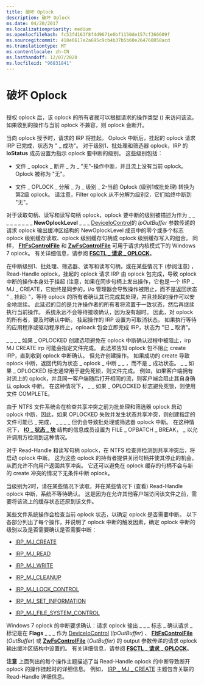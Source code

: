 ```yaml
---
title: 破坏 Oplock
description: 破坏 Oplock
ms.date: 04/20/2017
ms.localizationpriority: medium
ms.openlocfilehash: fc53fd163f8f4d9671e0bf1150de157cf366609f
ms.sourcegitcommit: 418e6617e2a695c9cb4b37b5b60e264760858acd
ms.translationtype: MT
ms.contentlocale: zh-CN
ms.lasthandoff: 12/07/2020
ms.locfileid: "96831841"
---
```

# <a name="breaking-oplocks"></a>破坏 Oplock


## <span id="ddk_network_redirector_design_and_performance_if"></span><span id="DDK_NETWORK_REDIRECTOR_DESIGN_AND_PERFORMANCE_IF"></span>


授权 oplock 后，该 oplock 的所有者就可以根据请求的操作类型 () 来访问该流。 如果收到的操作与当前 oplock 不兼容，则 oplock 会断开。

当向 oplock 授予时，请求的 IRP 将挂起。 Oplock 中断后，挂起的 oplock 请求 IRP 已完成，状态为 " \_ 成功"。 对于级别1、批处理和筛选器 oplock，IRP 的 **IoStatus** 成员设置为指示 oplock 要中断的级别。 这些级别包括：

-   文件 \_ oplock \_ 断开 \_ 为 \_ "无"-操作中断，并且流上没有当前 oplock。 Oplock 被称为 "无"。

-   文件 \_ OPLOCK \_ 分解 \_ 为 \_ 级别 \_ 2-当前 Oplock (级别1或批处理) 转换为第2级 oplock。 请注意，Filter oplock 从不分解为级别2，它们始终中断到 "无"。

对于读取句柄、读写和读写句柄 oplock，oplock 要中断的级别被描述为作为 \_ \_ \_ \_ \_ \_ \_ \_ \_ **NewOplockLevel** \_ \_ \_ [DeviceIoControl](/windows/win32/api/ioapiset/nf-ioapiset-deviceiocontrol)的 *lpOutBuffer* 参数传递的请求 oplock 输出缓冲区结构的 NewOplockLevel 成员中的零个或多个标志 oplock 级别缓存读取、oplock 级别缓存句柄或 oplock 级别缓存写入的组合。 同样， [**FltFsControlFile**](/windows-hardware/drivers/ddi/fltkernel/nf-fltkernel-fltfscontrolfile) 和 [**ZwFsControlFile**](/previous-versions/ff566462(v=vs.85)) 可用于请求内核模式下的 Windows 7 oplock。 有关详细信息，请参阅 [**FSCTL \_ 请求 \_ OPLOCK**](./fsctl-request-oplock.md)。

在中断级别1、批处理、筛选器、读写和读写句柄，或在某些情况下 (参阅注意) ，Read-Handle oplock，挂起的 oplock 请求 IRP 由 oplock 包完成，导致 oplock 中断的操作本身处于挂起 (注意，如果在同步句柄上发出操作，它也是一个 IRP \_ MJ \_ CREATE，它始终是同步的，i/o 管理器会导致操作被阻止，而不是返回状态 " \_ 挂起) "，等待 oplock 的所有者确认其已完成其处理，并且挂起的操作可以安全地继续。 此延迟的目的是允许操作者的所有者将流置于一致状态，然后再继续执行当前操作。 系统永远不会等待接收确认，因为没有超时。 因此，对 oplock 的所有者，要及时确认中断。 挂起操作的 IRP 设置为可取消状态。 如果执行等待的应用程序或驱动程序终止，oploack 包会立即完成 IRP，状态为 "已 \_ 取消"。

\_ \_ \_ \_ 如果 \_ OPLOCKED 创建选项避免在 oplock 中断确认过程中被阻止，irp MJ CREATE irp 可能会指定文件完成。 此选项告知 oplock 包不阻止 create IRP，直到收到 oplock 中断确认。 但允许创建操作。 如果成功的 create 导致 oplock 中断，返回代码为状态 \_ oplock \_ 中断 \_ \_ ，而不是 \_ 成功状态。 \_ \_ 如果 \_ OPLOCKED 标志通常用于避免死锁，则文件完成。 例如，如果客户端拥有对流上的 oplock，并且同一客户端随后打开相同的流，则客户端会阻止其自身确认 oplock 中断。 在这种情况下， \_ \_ 如果 \_ OPLOCKED 标志避免死锁，则使用文件 COMPLETE。

由于 NTFS 文件系统会在检查共享冲突之前为批处理和筛选器 oplock 启动 oplock 中断，因此，如果 OPLOCKED 失败并发生状态共享冲突，则创建指定的文件可能已 \_ 完成， \_ \_ \_ \_ 但仍会导致批处理或筛选器 oplock 中断。 在这种情况下， [**IO \_ 状态 \_ 块**](/windows-hardware/drivers/ddi/wdm/ns-wdm-_io_status_block) 结构的信息成员设置为 FILE \_ OPBATCH \_ BREAK， \_ 以允许调用方检测到这种情况。

对于 Read-Handle 和读写句柄 oplock，在 NTFS 检查并检测到共享冲突后，将启动 oplock 中断。 这为这些 oplock 的持有者提供关闭句柄并使其停止的机会，从而允许不向用户返回共享冲突。 它还可以避免在 oplock 缓存的句柄不会与新的 create 冲突的情况下无条件中断 oplock。

当级别为2时，请在某些情况下读取，并在某些情况下 (查看) Read-Handle oplock 中断，系统不等待确认。 这是因为在允许其他客户端访问该文件之前，需要将该流上的缓存状态还原到该文件。

某些文件系统操作会检查当前 oplock 状态，以确定 oplock 是否需要中断。 以下各部分列出了每个操作，并说明了 oplock 中断的触发因素，确定 oplock 中断的级别以及是否需要确认是否需要中断：

- [IRP_MJ_CREATE](irp-mj-create2.md)

- [IRP_MJ_READ](irp-mj-read2.md)

- [IRP_MJ_WRITE](irp-mj-write2.md)

- [IRP_MJ_CLEANUP](irp-mj-cleanup2.md)

- [IRP_MJ_LOCK_CONTROL](irp-mj-lock-control2.md)

- [IRP_MJ_SET_INFORMATION](irp-mj-set-information2.md)

- [IRP_MJ_FILE_SYSTEM_CONTROL](irp-mj-file-system-control2.md)

Windows 7 oplock 的中断要求确认：请求 oplock 输出 \_ \_ \_ 标志 \_ 确认请求 \_ 标记是在 **Flags** \_ \_ \_ 作为 [DeviceIoControl](/windows/win32/api/ioapiset/nf-ioapiset-deviceiocontrol) (*lpOutBuffer*) 、 [**FltFsControlFile**](/windows-hardware/drivers/ddi/fltkernel/nf-fltkernel-fltfscontrolfile) (*OutBuffer*) 或 [**ZwFsControlFile**](/previous-versions/ff566462(v=vs.85)) (*OutBuffer*) 的 output 参数传递的请求 oplock 输出缓冲区结构中设置的。 有关详细信息，请参阅 [**FSCTL \_ 请求 \_ OPLOCK**](./fsctl-request-oplock.md)。

**注意**  上面列出的每个操作主题描述了当 Read-Handle oplock 的中断导致断开 oplock 的操作挂起时的详细信息。 例如， [IRP \_ MJ \_ CREATE](irp-mj-create2.md) 主题包含关联的 Read-Handle 详细信息。

 

